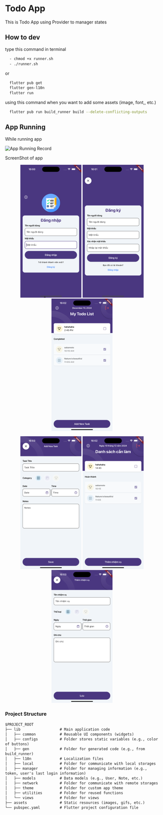# Todo App

This is Todo App using Provider to manager states

## How to dev

type this command in terminal

```sh
  - chmod +x runner.sh
  - ./runner.sh
```

or

```sh
  flutter pub get
  flutter gen-l10n
  flutter run
```

using this command when you want to add some assets (image, font,, etc.)

```sh
  flutter pub run build_runner build --delete-conflicting-outputs
```

## App Running

While running app

<img src="screenshots/AppRecord.gif" alt="App Running Record" width="400">

ScreenShot of app

<p align="center">
  <img src="screenshots/LoginScreen.png" alt="Signin Screen" width="200">
  <img src="screenshots/RegisterScreen.png" alt="Sign up Screen" width="200">
  <img src="screenshots/HomeScreen.png" alt="Home Screen" width="200">
</p>

<p align="center">
  <img src="screenshots/AddNewTaskScreen.png" alt="Detail / Create Screen" width="200">
  <img src="screenshots/HomeScreenVnLanguage.png" alt="Home Screen VN" width="200">
  <img src="screenshots/AddNewTaskScreenVnLanguage.png" alt="Detail / Create Screen VN" width="200">
</p>

### Project Structure

```
$PROJECT_ROOT
├── lib                  # Main application code
│   ├── common           # Reusable UI components (widgets)
│   ├── configs          # Folder stores static variables (e.g., color of buttons)
│   ├── gen              # Folder for generated code (e.g., from build_runner)
│   ├── l10n             # Localization files
│   ├── local            # Folder for communicate with local storages
│   ├── manager          # Folder for managing information (e.g., token, user's last login information)
│   ├── models           # Data models (e.g., User, Note, etc.)
│   ├── network          # Folder for communicate with remote storages
│   ├── theme            # Folder for custom app theme
│   ├── utilities        # Folder for reused functions
│   └── views            # Folder for views
├── assets               # Static resources (images, gifs, etc.)
└── pubspec.yaml         # Flutter project configuration file
```
